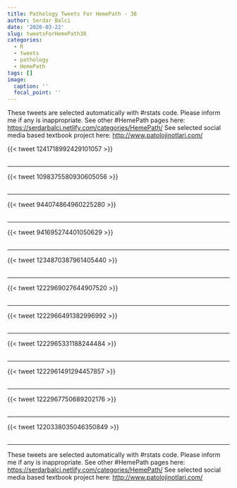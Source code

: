 ```yaml
---
title: Pathology Tweets For HemePath - 38
author: Serdar Balci
date: '2020-03-22'
slug: tweetsForHemePath38
categories:
  - R
  - tweets
  - pathology
  - HemePath
tags: []
image:
  caption: ''
  focal_point: ''
---
```



These tweets are selected automatically with #rstats code. Please inform me if any is inappropriate.
See other #HemePath pages here: https://serdarbalci.netlify.com/categories/HemePath/ 
See selected social media based textbook project here: http://www.patolojinotlari.com/

{{< tweet 1241718992429101057 >}}
<br>
<br>
<hr>
{{< tweet 1098375580930605056 >}}
<br>
<br>
<hr>
{{< tweet 944074864960225280 >}}
<br>
<br>
<hr>
{{< tweet 941695274401050629 >}}
<br>
<br>
<hr>
{{< tweet 1234870387961405440 >}}
<br>
<br>
<hr>
{{< tweet 1222969027644907520 >}}
<br>
<br>
<hr>
{{< tweet 1222966491382996992 >}}
<br>
<br>
<hr>
{{< tweet 1222965331188244484 >}}
<br>
<br>
<hr>
{{< tweet 1222961491294457857 >}}
<br>
<br>
<hr>
{{< tweet 1222967750689202176 >}}
<br>
<br>
<hr>
{{< tweet 1220338035046350849 >}}
<br>
<br>
<hr>


These tweets are selected automatically with #rstats code. Please inform me if any is inappropriate.
See other #HemePath pages here: https://serdarbalci.netlify.com/categories/HemePath/ 
See selected social media based textbook project here: http://www.patolojinotlari.com/
